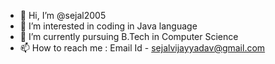 - 👋 Hi, I’m @sejal2005
- 👀 I’m interested in coding in Java language
- 🌱 I’m currently pursuing B.Tech in Computer Science
- 📫 How to reach me : Email Id - sejalvijayyadav@gmail.com

<!---
sejal2005/sejal2005 is a ✨ special ✨ repository because its `README.md` (this file) appears on your GitHub profile.
You can click the Preview link to take a look at your changes.
--->
